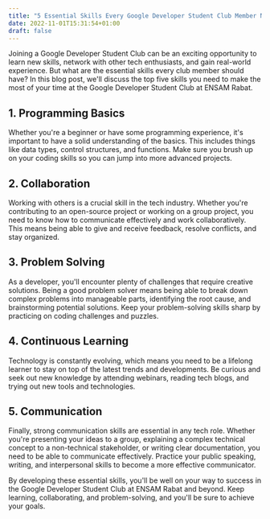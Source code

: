 ```yaml
---
title: "5 Essential Skills Every Google Developer Student Club Member Needs"
date: 2022-11-01T15:31:54+01:00
draft: false
---
```


Joining a Google Developer Student Club can be an exciting opportunity to learn new skills, network with other tech enthusiasts, and gain real-world experience. But what are the essential skills every club member should have? In this blog post, we'll discuss the top five skills you need to make the most of your time at the Google Developer Student Club at ENSAM Rabat.

## 1. Programming Basics

Whether you're a beginner or have some programming experience, it's important to have a solid understanding of the basics. This includes things like data types, control structures, and functions. Make sure you brush up on your coding skills so you can jump into more advanced projects.

## 2. Collaboration

Working with others is a crucial skill in the tech industry. Whether you're contributing to an open-source project or working on a group project, you need to know how to communicate effectively and work collaboratively. This means being able to give and receive feedback, resolve conflicts, and stay organized.

## 3. Problem Solving

As a developer, you'll encounter plenty of challenges that require creative solutions. Being a good problem solver means being able to break down complex problems into manageable parts, identifying the root cause, and brainstorming potential solutions. Keep your problem-solving skills sharp by practicing on coding challenges and puzzles.

## 4. Continuous Learning

Technology is constantly evolving, which means you need to be a lifelong learner to stay on top of the latest trends and developments. Be curious and seek out new knowledge by attending webinars, reading tech blogs, and trying out new tools and technologies.

## 5. Communication

Finally, strong communication skills are essential in any tech role. Whether you're presenting your ideas to a group, explaining a complex technical concept to a non-technical stakeholder, or writing clear documentation, you need to be able to communicate effectively. Practice your public speaking, writing, and interpersonal skills to become a more effective communicator.

By developing these essential skills, you'll be well on your way to success in the Google Developer Student Club at ENSAM Rabat and beyond. Keep learning, collaborating, and problem-solving, and you'll be sure to achieve your goals.
